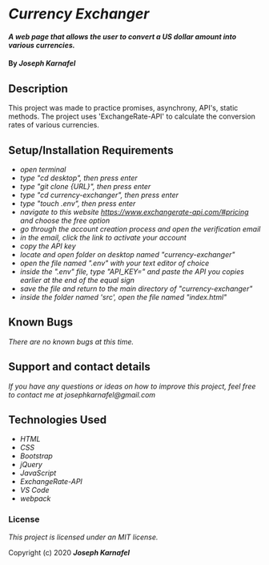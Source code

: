 # _Currency Exchanger_

#### _A web page that allows the user to convert a US dollar amount into various currencies._

#### By _**Joseph Karnafel**_

## Description

This project was made to practice promises, asynchrony, API's, static methods. The project uses 'ExchangeRate-API' to calculate the conversion rates of various currencies.

## Setup/Installation Requirements

* _open terminal_
* _type "cd desktop", then press enter_
* _type "git clone {URL}", then press enter_
* _type "cd currency-exchanger", then press enter_
* _type "touch .env", then press enter_
* _navigate to this website https://www.exchangerate-api.com/#pricing and choose the free option_
* _go through the account creation process and open the verification email_
* _in the email, click the link to activate your account_
* _copy the API key_
* _locate and open folder on desktop named "currency-exchanger"_
* _open the file named ".env" with your text editor of choice_
* _inside the ".env" file, type "API_KEY=" and paste the API you copies earlier at the end of the equal sign_
* _save the file and return to the main directory of "currency-exchanger"_
* _inside the folder named 'src', open the file named "index.html"_

## Known Bugs

_There are no known bugs at this time._

## Support and contact details

_If you have any questions or ideas on how to improve this project, feel free to contact me at josephkarnafel@gmail.com_

## Technologies Used

* _HTML_
* _CSS_
* _Bootstrap_
* _jQuery_
* _JavaScript_
* _ExchangeRate-API_
* _VS Code_
* _webpack_

### License

*This project is licensed under an MIT license.*

Copyright (c) 2020 **_Joseph Karnafel_**